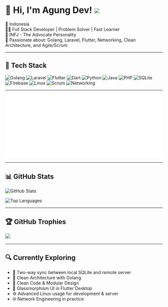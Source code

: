 # 👋 Hi, I'm Agung Dev! ![](https://komarev.com/ghpvc/?username=AgungDev)

📍 Indonesia  
🧑‍💻 Full Stack Developer | Problem Solver | Fast Learner  
🧠 INFJ - The Advocate Personality  
🚀 Passionate about: Golang, Laravel, Flutter, Networking, Clean Architecture, and Agile/Scrum  

---

## 🚀 Tech Stack
![Golang](https://img.shields.io/badge/Go-00ADD8?style=for-the-badge&logo=go&logoColor=white)
![Laravel](https://img.shields.io/badge/Laravel-F72C1F?style=for-the-badge&logo=laravel&logoColor=white)
![Flutter](https://img.shields.io/badge/Flutter-02569B?style=for-the-badge&logo=flutter&logoColor=white)
![Dart](https://img.shields.io/badge/Dart-0175C2?style=for-the-badge&logo=dart&logoColor=white)
![Python](https://img.shields.io/badge/Python-3776AB?style=for-the-badge&logo=python&logoColor=white)
![Java](https://img.shields.io/badge/Java-ED8B00?style=for-the-badge&logo=openjdk&logoColor=white)
![PHP](https://img.shields.io/badge/PHP-777BB4?style=for-the-badge&logo=php&logoColor=white)
![SQLite](https://img.shields.io/badge/SQLite-003B57?style=for-the-badge&logo=sqlite&logoColor=white)
![Firebase](https://img.shields.io/badge/Firebase-FFCA28?style=for-the-badge&logo=firebase&logoColor=black)
![Linux](https://img.shields.io/badge/Linux-FCC624?style=for-the-badge&logo=linux&logoColor=black)
![Scrum](https://img.shields.io/badge/Scrum-6DB33F?style=for-the-badge&logo=scrumalliance&logoColor=white)
![Networking](https://img.shields.io/badge/Network_Engineer-0078D7?style=for-the-badge&logo=cisco&logoColor=white)

---

![GitHub activity graph](./github-metrics.svg)

---


## 📊 GitHub Stats
![GitHub Stats](https://github-readme-stats.vercel.app/api?username=AgungDev&theme=dark&hide_border=false&count_private=true)

![Top Languages](https://github-readme-stats.vercel.app/api/top-langs/?username=AgungDev&theme=dark&layout=compact)

---

## 🏆 GitHub Trophies
![](https://github-profile-trophy.vercel.app/?username=AgungDev&theme=radical)

---

## 🔍 Currently Exploring
- 🔄 Two-way sync between local SQLite and remote server
- 🧱 Clean Architecture with Golang
- 🧼 Clean Code & Modular Design
- 💎 Glassmorphism UI in Flutter Desktop
- ⚙️ Advanced Linux usage for development & server
- 🌐 Network Engineering in practice

